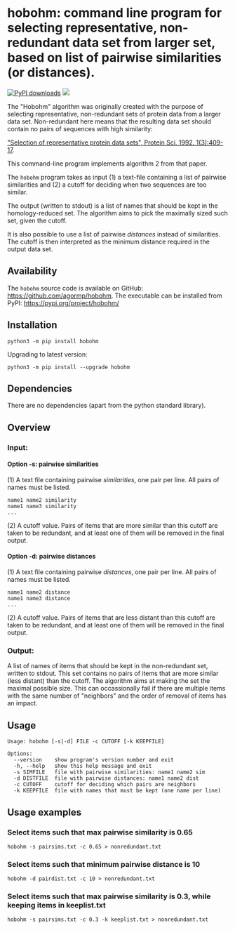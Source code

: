 # hobohm: command line program for selecting representative, non-redundant data set from larger set, based on list of pairwise similarities (or distances).

[![PyPI downloads](https://static.pepy.tech/personalized-badge/hobohm?period=total&units=none&left_color=black&right_color=blue&left_text=downloads&service=github)](https://pepy.tech/project/hobohm)
![](https://img.shields.io/badge/version-1.0.0-blue)

The "Hobohm" algorithm was originally created with the purpose of selecting representative, non-redundant sets of protein data from a larger data set. Non-redundant here means that the resulting data set should contain no pairs of sequences with high similarity:

["Selection of representative protein data sets", Protein Sci. 1992. 1(3):409-17](https://pubmed.ncbi.nlm.nih.gov/1304348/).

This command-line program implements algorithm 2 from that paper.

The `hobohm` program takes as input (1) a text-file containing a list of pairwise similarities and (2) a cutoff for deciding when two sequences are too similar.

The output (written to stdout) is a list of names that should be kept in the homology-reduced set. The algorithm aims to pick the maximally sized such set, given the cutoff.

It is also possible to use a list of pairwise *distances* instead of similarities. The cutoff is then interpreted as the minimum distance required in the output data set.


## Availability

The `hobohm` source code is available on GitHub: https://github.com/agormp/hobohm. The executable can be installed from PyPI: https://pypi.org/project/hobohm/

## Installation

```
python3 -m pip install hobohm
```

Upgrading to latest version:

```
python3 -m pip install --upgrade hobohm
```

## Dependencies

There are no dependencies (apart from the python standard library).

## Overview

### Input:

#### Option -s: pairwise similarities

(1) A text file containing pairwise *similarities*, one pair per line. All pairs of names must be listed.

```
name1 name2 similarity
name1 name3 similarity
...
```

(2) A cutoff value. Pairs of items that are more similar than this cutoff are taken to be redundant, and at least one of them will be removed in the final output.

#### Option -d: pairwise distances

(1) A text file containing pairwise *distances*, one pair per line. All pairs of names must be listed.

```
name1 name2 distance
name1 name3 distance
...
```

(2) A cutoff value. Pairs of items that are less distant than this cutoff are taken to be redundant, and at least one of them will be removed in the final output.

### Output:

A list of names of items that should be kept in the non-redundant set, written to stdout. This set contains no pairs of items that are more similar (less distant) than the cutoff. The algorithm aims at making the set the maximal possible size. This can occassionally fail if there are multiple items with the same number of "neighbors" and the order of removal of items has an impact.

## Usage

```
Usage: hobohm [-s|-d] FILE -c CUTOFF [-k KEEPFILE]

Options:
  --version    show program's version number and exit
  -h, --help   show this help message and exit
  -s SIMFILE   file with pairwise similarities: name1 name2 sim
  -d DISTFILE  file with pairwise distances: name1 name2 dist
  -c CUTOFF    cutoff for deciding which pairs are neighbors
  -k KEEPFILE  file with names that must be kept (one name per line)
```

## Usage examples

### Select items such that max pairwise similarity is 0.65

```
hobohm -s pairsims.txt -c 0.65 > nonredundant.txt
```

### Select items such that minimum pairwise distance is 10

```
hobohm -d pairdist.txt -c 10 > nonredundant.txt
```

### Select items such that max pairwise similarity is 0.3, while keeping items in keeplist.txt

```
hobohm -s pairsims.txt -c 0.3 -k keeplist.txt > nonredundant.txt
```
